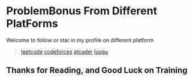# ProblemBonus From Different PlatForms
Welcome to follow or star in my profile on different platform
> [leetcode](https://leetcode.com/u/liupengsay/)
> [codeforces](https://codeforces.com/profile/liupengsay)
> [atcoder](https://atcoder.jp/users/liupengsay)
> [luogu](https://www.luogu.com.cn/user/739032)
## Thanks for Reading, and Good Luck on Training